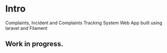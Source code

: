 # Intro
Complaints, Incident and Complaints Tracking System Web App built using laravel and Filament

## Work in progress.